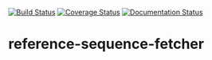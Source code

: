 [![Build Status](https://api.travis-ci.org/someshchaturvedi/reference-sequence-fetcher.svg?branch=master)](https://travis-ci.org/someshchaturvedi/reference-sequence-fetcher)
[![Coverage Status](https://coveralls.io/repos/github/someshchaturvedi/reference-sequence-fetcher/badge.svg?branch=master)](https://coveralls.io/github/someshchaturvedi/reference-sequence-fetcher?branch=master)
[![Documentation Status](//readthedocs.org/projects/reference-sequence-fetcher/badge/?version=latest)](https://reference-sequence-fetcher.readthedocs.io/en/latest/?badge=latest)



# reference-sequence-fetcher
